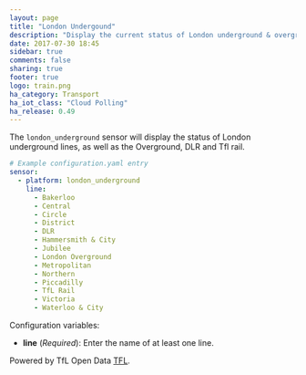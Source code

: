 ```yaml
---
layout: page
title: "London Undergound"
description: "Display the current status of London underground & overground lines within Home Assistant."
date: 2017-07-30 18:45
sidebar: true
comments: false
sharing: true
footer: true
logo: train.png
ha_category: Transport
ha_iot_class: "Cloud Polling"
ha_release: 0.49
---
```



The `london_underground` sensor will display the status of London underground lines, as well as the Overground, DLR and Tfl rail.


```yaml
# Example configuration.yaml entry
sensor:
  - platform: london_underground
    line:
      - Bakerloo
      - Central
      - Circle
      - District
      - DLR
      - Hammersmith & City
      - Jubilee
      - London Overground
      - Metropolitan
      - Northern
      - Piccadilly
      - TfL Rail
      - Victoria
      - Waterloo & City
```

Configuration variables:

- **line** (*Required*): Enter the name of at least one line.

Powered by TfL Open Data [TFL](https://api.tfl.gov.uk/).
